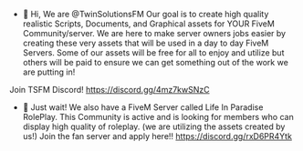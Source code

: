 - 👋 Hi, We are @TwinSolutionsFM
 Our goal is to create high quality realistic Scripts, Documents, and Graphical assets for YOUR FiveM Community/server.
 We are here to make server owners jobs easier by creating these very assets that will be used in a day to day FiveM Servers.
 Some of our assets will be free for all to enjoy and utilize but others will be paid to ensure we can get something out of the work we are putting in!

Join TSFM Discord!
https://discord.gg/4mz7kwSNzC

- 🎊 Just wait!
We also have a FiveM Server called Life In Paradise RolePlay. This Community is active and is looking for members who can display high quality of roleplay. 
(we are utilizing the assets created by us!) 
Join the fan server and apply here!!
https://discord.gg/rxD6PR4Ytk
